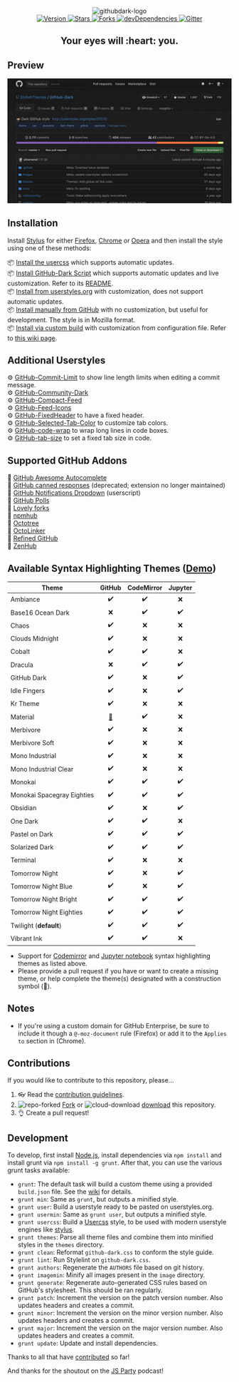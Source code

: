 <p align="center">
  <img alt="githubdark-logo" src="https://rawgit.com/StylishThemes/logos/master/github.dark/githubdark-mini.svg" width="580">
  <br>
  <a href="https://github.com/StylishThemes/GitHub-Dark/tags">
    <img src="https://img.shields.io/github/tag/StylishThemes/GitHub-Dark.svg?label=version&style=flat" alt="Version">
  </a>
  <a href="https://github.com/StylishThemes/GitHub-Dark/stargazers">
    <img src="http://github-svg-buttons.herokuapp.com/star.svg?user=StylishThemes&repo=GitHub-Dark&style=flat&background=007ec6" alt="Stars">
  </a>
  <a href="https://github.com/StylishThemes/GitHub-Dark/network">
    <img src="https://img.shields.io/github/forks/StylishThemes/GitHub-Dark.svg?style=flat" alt="Forks">
  </a>
  <a href="https://david-dm.org/StylishThemes/GitHub-Dark?type=dev">
    <img src="https://img.shields.io/david/dev/StylishThemes/GitHub-Dark.svg?label=devDependencies&style=flat" alt="devDependencies">
  </a>
  <a href="https://gitter.im/StylishThemes/GitHub-Dark">
    <img src="https://img.shields.io/gitter/room/StylishThemes/Github-Dark.js.svg?maxAge=2592000&style=flat" alt="Gitter">
  </a>
</p>
<h2 align="center">Your eyes will&nbsp;:heart:&nbsp;you.</h2>

## Preview
![](./images/screenshots/after_blue.png)

## Installation

Install [Stylus](https://add0n.com/stylus.html) for either [Firefox](https://addons.mozilla.org/en-US/firefox/addon/styl-us/), [Chrome](https://chrome.google.com/webstore/detail/stylus/clngdbkpkpeebahjckkjfobafhncgmne) or [Opera](https://addons.opera.com/en-gb/extensions/details/stylus/) and then install the style using one of these methods:

📦 [Install the usercss](https://stylishthemes.github.io/GitHub-Dark/github-dark.user.css) which supports automatic updates.<br>
📦 [Install GitHub-Dark Script](https://stylishthemes.github.io/GitHub-Dark-Script/github-dark-script.user.js) which supports automatic updates and live customization. Refer to its [README](https://github.com/StylishThemes/GitHub-Dark-Script/blob/master/README.md).<br>
📦 [Install from userstyles.org](http://userstyles.org/styles/37035) with customization, does not support automatic updates.<br>
📦 [Install manually from GitHub](https://raw.githubusercontent.com/StylishThemes/GitHub-Dark/master/github-dark.css) with no customization, but useful for development. The style is in Mozilla format.<br>
📦 [Install via custom build](https://github.com/StylishThemes/GitHub-Dark/wiki/Build) with customization from configuration file. Refer to [this wiki page](https://github.com/StylishThemes/GitHub-Dark/wiki/Install).

## Additional Userstyles

⚙️ [GitHub-Commit-Limit](https://github.com/StylishThemes/GitHub-Commit-Limit) to show line length limits when editing a commit message.<br>
⚙️ [GitHub-Community-Dark](https://github.com/StylishThemes/GitHub-Community-Dark)<br>
⚙️ [GitHub-Compact-Feed](https://github.com/StylishThemes/GitHub-Compact-Feed)<br>
⚙️ [GitHub-Feed-Icons](https://github.com/StylishThemes/GitHub-Feed-Icons)<br>
⚙️ [GitHub-FixedHeader](https://github.com/StylishThemes/GitHub-FixedHeader) to have a fixed header.<br>
⚙️ [GitHub-Selected-Tab-Color](https://github.com/StylishThemes/GitHub-Selected-Tab-Color) to customize tab colors.<br>
⚙️ [GitHub-code-wrap](https://github.com/StylishThemes/GitHub-code-wrap) to wrap long lines in code boxes.<br>
⚙️ [GitHub-tab-size](https://github.com/StylishThemes/GitHub-tab-size) to set a fixed tab size in code.

## Supported GitHub Addons

💾 [GitHub Awesome Autocomplete](https://github.com/algolia/github-awesome-autocomplete)<br>
💾 [GitHub canned responses](https://github.com/notwaldorf/github-canned-responses#how-to-get-it)  (deprecated; extension no longer maintained)<br>
💾 [GitHub Notifications Dropdown](https://openuserjs.org/scripts/joeytwiddle/Github_Notifications_Dropdown) (userscript)<br>
💾 [GitHub Polls](https://github.com/apex/gh-polls)<br>
💾 [Lovely forks](https://github.com/musically-ut/lovely-forks#lovely-forks)<br>
💾 [npmhub](https://github.com/npmhub/npmhub)<br>
💾 [Octotree](https://github.com/buunguyen/octotree/#octotree)<br>
💾 [OctoLinker](https://github.com/OctoLinker/OctoLinker)<br>
💾 [Refined GitHub](https://github.com/sindresorhus/refined-github)<br>
💾 [ZenHub](https://www.zenhub.io/)

## Available Syntax Highlighting Themes ([Demo](https://stylishthemes.github.io/GitHub-Dark/))

| Theme                      |   GitHub    |  CodeMirror  |    Jupyter   |
|----------------------------|:-----------:|:------------:|:------------:|
| Ambiance                   |      ✔️     |      ✔️     |      ❌      |
| Base16 Ocean Dark          |      ❌     |      ✔️     |      ✔️      |
| Chaos                      |      ✔️     |      ❌     |      ❌      |
| Clouds Midnight            |      ✔️     |      ❌     |      ❌      |
| Cobalt                     |      ✔️     |      ✔️     |      ❌      |
| Dracula                    |      ❌     |      ✔️     |      ✔️      |
| GitHub Dark                |      ✔️     |      ❌     |      ✔️      |
| Idle Fingers               |      ✔️     |      ❌     |      ✔️      |
| Kr Theme                   |      ✔️     |      ❌     |      ❌      |
| Material                   |   [🚧][1]   |      ✔️     |      ❌      |
| Merbivore                  |      ✔️     |      ❌     |      ❌      |
| Merbivore Soft             |      ✔️     |      ❌     |      ❌      |
| Mono Industrial            |      ✔️     |      ❌     |      ❌      |
| Mono Industrial Clear      |      ✔️     |      ❌     |      ❌      |
| Monokai                    |      ✔️     |      ✔️     |      ✔️      |
| Monokai Spacegray Eighties |      ✔️     |      ✔️     |      ✔️      |
| Obsidian                   |      ✔️     |      ❌     |      ✔️      |
| One Dark                   |      ✔️     |      ✔️     |      ❌      |
| Pastel on Dark             |      ✔️     |      ✔️     |      ✔️      |
| Solarized Dark             |      ✔️     |      ✔️     |      ✔️      |
| Terminal                   |      ✔️     |      ❌     |      ❌      |
| Tomorrow Night             |      ✔️     |      ❌     |      ✔️      |
| Tomorrow Night Blue        |      ✔️     |      ❌     |      ✔️      |
| Tomorrow Night Bright      |      ✔️     |      ✔️     |      ✔️      |
| Tomorrow Night Eighties    |      ✔️     |      ✔️     |      ✔️      |
| Twilight (**default**)     |      ✔️     |      ✔️     |      ✔️      |
| Vibrant Ink                |      ✔️     |      ✔️     |      ❌      |

- Support for [Codemirror](https://codemirror.net/demo/theme.html) and [Jupyter notebook](https://github.com/sujitpal/statlearning-notebooks/blob/master/src/chapter2.ipynb) syntax highlighting themes as listed above.
- Please provide a pull request if you have or want to create a missing theme, or help complete the theme(s) designated with a construction symbol (🚧).

[1]:https://github.com/StylishThemes/GitHub-Dark/pull/568

## Notes

- If you're using a custom domain for GitHub Enterprise, be sure to include it though a `@-moz-document` rule (Firefox) or add it to the `Applies to` section in (Chrome).

## Contributions

If you would like to contribute to this repository, please...

1. 👓 Read the [contribution guidelines](./.github/CONTRIBUTING.md).
1. ![repo-forked](https://user-images.githubusercontent.com/136959/42383736-c4cb0db8-80fd-11e8-91ca-12bae108bccc.png) [Fork](https://github.com/StylishThemes/GitHub-Dark/fork) or ![cloud-download](https://user-images.githubusercontent.com/136959/42401932-9ee9cae0-813d-11e8-8691-16e29a85d3b9.png) [download](https://github.com/StylishThemes/GitHub-Dark/archive/master.zip) this repository.
1. 👌 Create a pull request!

## Development

To develop, first install [Node.js](https://nodejs.org), install dependencies via `npm install` and install grunt via `npm install -g grunt`. After that, you can use the various grunt tasks available:

- `grunt`: The default task will build a custom theme using a provided `build.json` file. See the [wiki](https://github.com/StylishThemes/GitHub-Dark/wiki/Build) for details.
- `grunt min`: Same as `grunt`, but outputs a minified style.
- `grunt user`: Build a userstyle ready to be pasted on userstyles.org.
- `grunt usermin`: Same as `grunt user`, but outputs a minified style.
- `grunt usercss`: Build a [Usercss](https://github.com/openstyles/stylus/wiki/Usercss) style, to be used with modern userstyle engines like [stylus](https://github.com/stylus/stylus).
- `grunt themes`: Parse all theme files and combine them into minified styles in the `themes` directory.
- `grunt clean`: Reformat `github-dark.css` to conform the style guide.
- `grunt lint`: Run Stylelint on `github-dark.css`.
- `grunt authors`: Regenerate the `AUTHORS` file based on git history.
- `grunt imagemin`: Minify all images present in the `image` directory.
- `grunt generate`: Regenerate auto-generated CSS rules based on GitHub's stylesheet. This should be ran regularly.
- `grunt patch`: Increment the version on the patch version number. Also updates headers and creates a commit.
- `grunt minor`: Increment the version on the minor version number. Also updates headers and creates a commit.
- `grunt major`: Increment the version on the major version number. Also updates headers and creates a commit.
- `grunt update`: Update and install dependencies.

Thanks to all that have [contributed](./AUTHORS) so far!

And thanks for the shoutout on the [JS Party](https://changelog.com/jsparty/20#transcript-71) podcast!
